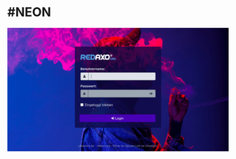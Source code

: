 # #NEON

![Screenshot](https://raw.githubusercontent.com/FriendsOfREDAXO/login_neon/assets/login_neon.png)

